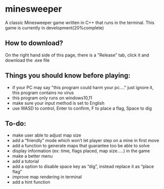 # minesweeper

A classic Minesweeper game written in C++ that runs in the terminal.
This game is currently in development(20%complete)

## How to download?
On the right hand side of this page, there is a "Release" tab, click it and download the .exe file

## Things you should know before playing:
- if your PC may say "this program could harm your pc...." just ignore it, this program contains no virus
- this program only runs on windows10,11
- make sure your input method is set to English
- use WASD to control, Enter to confirm, F to place a flag, Space to dig

## To-do:

- make user able to adjust map size
- add a “friendly” mode which won’t let player step on a mine in first move
- add a function to generate maps that guarantee too be able to solve
- display information (ex: time, flags placed, map size…..) in the game
- make a better menu
- add a tutorial
- add a option to disable space key as “dig”, instead replace it as “place flag”
- improve map rendering in terminal
- add a hint function

